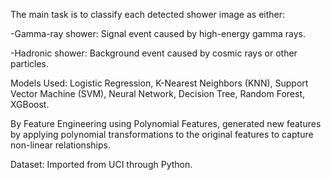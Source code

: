 The main task is to classify each detected shower image as either:

-Gamma-ray shower: Signal event caused by high-energy gamma rays.

-Hadronic shower: Background event caused by cosmic rays or other particles.

Models Used:
Logistic Regression, K-Nearest Neighbors (KNN), Support Vector Machine (SVM), Neural Network, Decision Tree, Random Forest, XGBoost.

By Feature Engineering using Polynomial Features, generated new features by applying polynomial transformations to the original features to capture non-linear relationships.

Dataset: Imported from UCI through Python.

